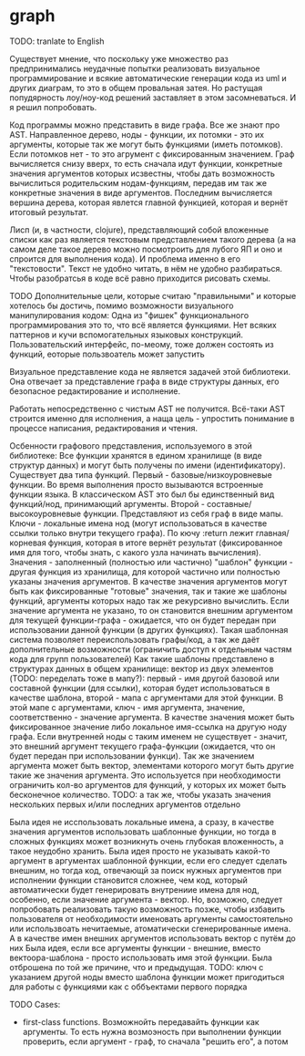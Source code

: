 # graph

TODO: tranlate to English

Существует мнение, что поскольку уже множество раз предпринимались неудачные попытки реализовать визуальное программирование и всякие автоматические генерации кода из uml и других диаграм, то это в общем провальная затея. Но растущая попудярность лоу/ноу-код решений заставляет в этом засомневаться.
И я решил попробовать.

Код программы можно представить в виде графа. Все же знают про AST. Направленное дерево, ноды - функции, их потомки - это их аргументы, которые так же могут быть функциями (иметь потомков). Если потомков нет - то это агрумент с фиксированным значением. Граф вычисляется снизу вверх, то есть сначала идут функции, конкретные значения аргументов которых исзвестны, чтобы дать возможность вычислиться родительским нодам-функциям, передав им так же конкретные значения в виде аргументов. Последним вычисляется вершина дерева, которая явлется главной функцией, которая и вернёт итоговый результат.

Лисп (и, в частности, clojure), представляющий собой вложенные списки как раз является текстовым представлением такого дерева (а на самом деле такое дерево можно посмотроить для лубого ЯП и оно и спроится для выполнения кода). И проблема именно в его "текстовости". Текст не удобно читать, в нём не удобно разбираться. Чтобы разобратсья в коде всё равно приходится рисовать схемы.

TODO
Дополнительные цели, которые считаю "правильными" и которые хотелось бы достичь, помимо возможности визуального манипулирования кодом:
Одна из "фишек" функционального программирования это то, что всё является функциями. Нет всяких паттернов и кучи вспомогательных языковых конструкций. Пользовательский интерфейс, по-меому, тоже должен состоять из функций, еоторые пользвоатель может запустить 

Визуальное представление кода не является задачей этой библиотеки. Она отвечает за представление графа в виде структуры данных, его безопасное редактирование и исполнение.

Работать непосредственно с чистым AST не получится. Всё-таки AST строится именно для исполнения, а наща цель - упростить понимание в процессе написания, редактирования и чтения.

Осбенности графового представления, используемого в этой библиотеке:
Все функции хранятся в едином хранилище (в виде структур данных) и могут быть получены по имени (идентификатору). Существует два типа функций.
Первый - базовые/низкоуровневые функции. Во время выполнения просто вызываются встроенные функции языка. В классическом AST это был бы единственный вид функций/нод, принимающий аргументы.
Второй - составные/высокоуровневые функции. Представляют из себя граф в виде мапы. Ключи - локальные имена нод (могут использоваться в качестве ссылки только внутри текущего графа). По кючу :return лежит главная/корневая функция, которая в итоге вернёт результат (фиксированное имя для того, чтобы знать, с какого узла начинать вычисления).
Значения - заполненный (полностью или частично) "шаблон" функции - другая функция из хранилища, для которой частично или полностью указаны значения аргументов. В качестве значения аргументов могут быть как фиксированные "готовые" значения, так и такие же шаблоны функций, аргументы которых надо так же рекурсивно вычислить. Если значение аргумента не указано, то он становится внешним аргументом для текущей функции-графа - ожидается, что он будет передан при использовании данной функции (в других функциях).
Такая шаблонная система позволяет переиспользовать графы/код, а так же даёт дополнительные возможности (ограничить доступ к отдельным частям кода для групп пользователей)
Как такие шаблоны представлено в структурах данных в общем хранилище: вектор из двух элементов (TODO: переделать тоже в мапу?): первый - имя другой базовой или составной функции (для ссылки), которая будет использоваться в качестве шаблона, второй - мапа с аргументами для этой функции. В этой мапе с аргументами, ключ - имя аргумента, значение, соответственно - значение аргумента. В качестве значения может быть фиксированное значение либо локальное имя-ссылка на другую ноду графа. Если внутренней ноды с таким именем не существует - значит, это внешний аргумент текущего графа-функции (ожидается, что он будет передан при использовании функци).
Так же значением аргумента может быть вектор, элементами которого могут быть другие такие же значения аргумента. Это используется при необходимости ограничить кол-во аргументов для функций, у которых их может быть бесконечное количество. TODO: а так же, чтобы указать значения нескольких первых и/или последних аргументов отдельно

Была идея не исспользовать локальные имена, а сразу, в качестве значения аргументов использовать шаблонные функции, но тогда в сложных функциях может возникнуть очень глубокая вложенность, а такое неудобно хранить.
Была идея просто не указывать какой-то аргумент в аргументах шаблонной функции, если его следует сделать внешним, но тогда код, отвечающй за поиск нужных аргументов при исполнении функции становится сложнее, чем код, который автоматически будет генерировать внутрениие имена для нод, особенно, если значение аргумента - вектор. Но, возможно, следует попробовать реализовать такую возможность позже, чтобы избавить пользователя от необходимости именовать аргументы самостоятельно или использвоать нечитаемые, атоматически сгенерированные имена. А в качестве имен внешних аргументов использовать вектор с путём до них
Была идея, если все аргументы функции - внешние, вместо вектоора-шаблона - просто использовать имя этой функции. Была отброшена по той же причине, что и предыдущая. TODO: ключ с указанием другой ноды вместо шаблона функции может пригодиться для работы с функциями как с оббъектами первого порядка

TODO
Cases:

- first-class functions. Возможнойть передавайть функции как аргументы. То есть нужна возмоэность при выполнении функции проверить, если аргумент - граф, то сначала "решить его", а потом
